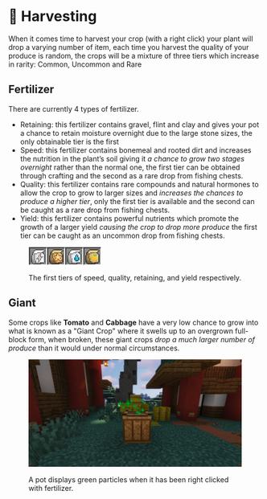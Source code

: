 # 🥬 Harvesting

When it comes time to harvest your crop (with a right click) your plant will drop a varying number of item, each time you harvest the quality of your produce is random, the crops will be a mixture of three tiers which increase in rarity: Common, Uncommon and Rare



## Fertilizer

There are currently 4 types of fertilizer.

* Retaining: this fertilizer contains gravel, flint and clay and gives your pot a chance to retain moisture overnight due to the large stone sizes, the only obtainable tier is the first
* Speed: this fertilizer contains bonemeal and rooted dirt and increases the nutrition in the plant’s soil giving it _a chance to grow two stages overnight_ rather than the normal one, the first tier can be obtained through crafting and the second as a rare drop from fishing chests.
* Quality: this fertilizer contains rare compounds and natural hormones to allow the crop to grow to larger sizes and _increases the chances to produce a higher tier_, only the first tier is available and the second can be caught as a rare drop from fishing chests.
* Yield: this fertilizer contains powerful nutrients which promote the growth of a larger yield _causing the crop to drop more produce_ the first tier can be caught as an uncommon drop from fishing chests.

<figure><img src="../.gitbook/assets/image (4) (1).png" alt=""><figcaption><p>The first tiers of speed, quality, retaining, and yield respectively.</p></figcaption></figure>

## Giant

Some crops like **Tomato** and **Cabbage** have a very low chance to grow into what is known as a "Giant Crop" where it swells up to an overgrown full-block form, when broken, these giant crops _drop a much larger number of produce_ than it would under normal circumstances.



<figure><img src="../.gitbook/assets/image (6) (1).png" alt=""><figcaption><p>A pot displays green particles when it has been right clicked with fertilizer.</p></figcaption></figure>
